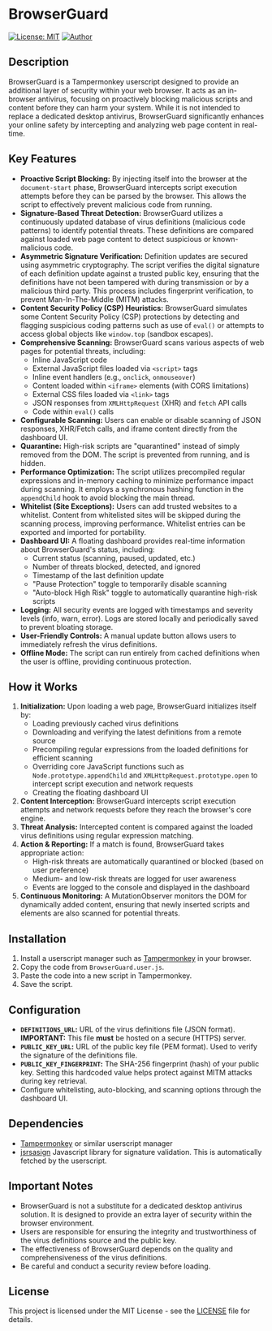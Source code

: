 # BrowserGuard

[![License: MIT](https://img.shields.io/badge/License-MIT-yellow.svg)](https://opensource.org/licenses/MIT)
[![Author](https://img.shields.io/badge/Author-Johnathon%20M.%20Horner-blue)](https://github.com/jhorner6511)

## Description

BrowserGuard is a Tampermonkey userscript designed to provide an additional layer of security within your web browser. It acts as an in-browser antivirus, focusing on proactively blocking malicious scripts and content before they can harm your system. While it is not intended to replace a dedicated desktop antivirus, BrowserGuard significantly enhances your online safety by intercepting and analyzing web page content in real-time.

## Key Features

*   **Proactive Script Blocking:** By injecting itself into the browser at the `document-start` phase, BrowserGuard intercepts script execution attempts before they can be parsed by the browser. This allows the script to effectively prevent malicious code from running.
*   **Signature-Based Threat Detection:** BrowserGuard utilizes a continuously updated database of virus definitions (malicious code patterns) to identify potential threats. These definitions are compared against loaded web page content to detect suspicious or known-malicious code.
*   **Asymmetric Signature Verification:** Definition updates are secured using asymmetric cryptography. The script verifies the digital signature of each definition update against a trusted public key, ensuring that the definitions have not been tampered with during transmission or by a malicious third party. This process includes fingerprint verification, to prevent Man-In-The-Middle (MITM) attacks.
*   **Content Security Policy (CSP) Heuristics:** BrowserGuard simulates some Content Security Policy (CSP) protections by detecting and flagging suspicious coding patterns such as use of `eval()` or attempts to access global objects like `window.top` (sandbox escapes).
*   **Comprehensive Scanning:** BrowserGuard scans various aspects of web pages for potential threats, including:
    *   Inline JavaScript code
    *   External JavaScript files loaded via `<script>` tags
    *   Inline event handlers (e.g., `onclick`, `onmouseover`)
    *   Content loaded within `<iframe>` elements (with CORS limitations)
    *   External CSS files loaded via `<link>` tags
    *   JSON responses from `XMLHttpRequest` (XHR) and `fetch` API calls
    *   Code within `eval()` calls
*   **Configurable Scanning:** Users can enable or disable scanning of JSON responses, XHR/Fetch calls, and iframe content directly from the dashboard UI.
*   **Quarantine:** High-risk scripts are "quarantined" instead of simply removed from the DOM. The script is prevented from running, and is hidden.
*   **Performance Optimization:** The script utilizes precompiled regular expressions and in-memory caching to minimize performance impact during scanning. It employs a synchronous hashing function in the `appendChild` hook to avoid blocking the main thread.
*   **Whitelist (Site Exceptions):** Users can add trusted websites to a whitelist. Content from whitelisted sites will be skipped during the scanning process, improving performance. Whitelist entries can be exported and imported for portability.
*   **Dashboard UI:** A floating dashboard provides real-time information about BrowserGuard's status, including:
    *   Current status (scanning, paused, updated, etc.)
    *   Number of threats blocked, detected, and ignored
    *   Timestamp of the last definition update
    *   "Pause Protection" toggle to temporarily disable scanning
    *   "Auto-block High Risk" toggle to automatically quarantine high-risk scripts
*   **Logging:** All security events are logged with timestamps and severity levels (info, warn, error). Logs are stored locally and periodically saved to prevent bloating storage.
*   **User-Friendly Controls:** A manual update button allows users to immediately refresh the virus definitions.
*   **Offline Mode:** The script can run entirely from cached definitions when the user is offline, providing continuous protection.

## How it Works

1.  **Initialization:** Upon loading a web page, BrowserGuard initializes itself by:
    *   Loading previously cached virus definitions
    *   Downloading and verifying the latest definitions from a remote source
    *   Precompiling regular expressions from the loaded definitions for efficient scanning
    *   Overriding core JavaScript functions such as `Node.prototype.appendChild` and `XMLHttpRequest.prototype.open` to intercept script execution and network requests
    *   Creating the floating dashboard UI
2.  **Content Interception:** BrowserGuard intercepts script execution attempts and network requests before they reach the browser's core engine.
3.  **Threat Analysis:** Intercepted content is compared against the loaded virus definitions using regular expression matching.
4.  **Action & Reporting:** If a match is found, BrowserGuard takes appropriate action:
    *   High-risk threats are automatically quarantined or blocked (based on user preference)
    *   Medium- and low-risk threats are logged for user awareness
    *   Events are logged to the console and displayed in the dashboard
5.  **Continuous Monitoring:** A MutationObserver monitors the DOM for dynamically added content, ensuring that newly inserted scripts and elements are also scanned for potential threats.

## Installation

1.  Install a userscript manager such as [Tampermonkey](https://www.tampermonkey.net/) in your browser.
2.  Copy the code from `BrowserGuard.user.js`.
3.  Paste the code into a new script in Tampermonkey.
4.  Save the script.

## Configuration

*   **`DEFINITIONS_URL`:**  URL of the virus definitions file (JSON format).  **IMPORTANT:** This file **must** be hosted on a secure (HTTPS) server.
*   **`PUBLIC_KEY_URL`:**  URL of the public key file (PEM format). Used to verify the signature of the definitions file.
*   **`PUBLIC_KEY_FINGERPRINT`:** The SHA-256 fingerprint (hash) of your public key. Setting this hardcoded value helps protect against MITM attacks during key retrieval.
*   Configure whitelisting, auto-blocking, and scanning options through the dashboard UI.

## Dependencies

*   [Tampermonkey](https://www.tampermonkey.net/) or similar userscript manager
*   [jsrsasign](https://kjur.github.io/jsrsasign/) Javascript library for signature validation. This is automatically fetched by the userscript.

## Important Notes

*   BrowserGuard is not a substitute for a dedicated desktop antivirus solution. It is designed to provide an extra layer of security within the browser environment.
*   Users are responsible for ensuring the integrity and trustworthiness of the virus definitions source and the public key.
*   The effectiveness of BrowserGuard depends on the quality and comprehensiveness of the virus definitions.
*   Be careful and conduct a security review before loading.

## License

This project is licensed under the MIT License - see the [LICENSE](LICENSE) file for details.
